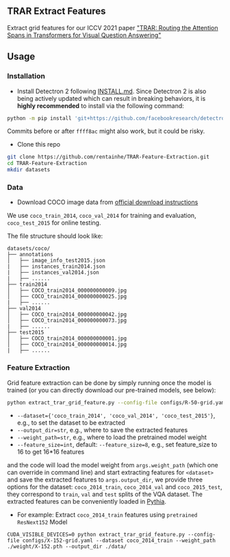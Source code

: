 ## TRAR Extract Features
Extract grid features for our ICCV 2021 paper ["TRAR: Routing the Attention Spans in Transformers for Visual Question Answering"]()

## Usage
### Installation
- Install Detectron 2 following [INSTALL.md](https://github.com/facebookresearch/detectron2/blob/master/INSTALL.md). Since Detectron 2 is also being actively updated which can result in breaking behaviors, it is **highly recommended** to install via the following command:
```bash
python -m pip install 'git+https://github.com/facebookresearch/detectron2.git@ffff8ac'
```
Commits before or after `ffff8ac` might also work, but it could be risky.

- Clone this repo
```bash
git clone https://github.com/rentainhe/TRAR-Feature-Extraction.git
cd TRAR-Feature-Extraction
mkdir datasets
```

### Data
- Download COCO image data from [official download instructions](https://cocodataset.org/#download)

We use `coco_train_2014`, `coco_val_2014` for training and evaluation, `coco_test_2015` for online testing.

The file structure should look like:
```
datasets/coco/
├── annotations
│   ├── image_info_test2015.json
|   ├── instances_train2014.json
|   ├── instances_val2014.json
|   ├── ......
├── train2014
│   ├── COCO_train2014_000000000009.jpg
│   ├── COCO_train2014_000000000025.jpg
|   ├── ......
├── val2014
│   ├── COCO_train2014_000000000042.jpg
│   ├── COCO_train2014_000000000073.jpg
|   ├── ......
├── test2015
│   ├── COCO_train2014_000000000001.jpg
│   ├── COCO_train2014_000000000014.jpg
|   ├── ......
```

### Feature Extraction
Grid feature extraction can be done by simply running once the model is trained (or you can directly download our pre-trained models, see below):
```bash
python extract_trar_grid_feature.py --config-file configs/R-50-grid.yaml --dataset <dataset> --output_dir /path/to/save/features --weight_path /path/to/pretrained/model --feature_size 8
```
- `--dataset={'coco_train_2014', 'coco_val_2014', 'coco_test_2015'}`, e.g., to set the dataset to be extracted
- `--output_dir=str`, e.g., where to save the extracted features
- `--weight_path=str`, e.g., where to load the pretrained model weight
- `--feature_size=int`, default: `--feature_size=8`, e.g., set feature_size to 16 to get 16*16 features

and the code will load the model weight from `args.weight_path` (which one can override in command line) and start extracting features for `<dataset>` and save the extracted features to `args.output_dir`, we provide three options for the dataset: `coco_2014_train`, `coco_2014_val` and `coco_2015_test`, they correspond to `train`, `val` and `test` splits of the VQA dataset. The extracted features can be conveniently loaded in [Pythia](https://github.com/facebookresearch/pythia).

- For example: Extract `coco_2014_train` features using `pretrained ResNext152` Model
```
CUDA_VISIBLE_DEVICES=0 python extract_trar_grid_feature.py --config-file configs/X-152-grid.yaml --dataset coco_2014_train --weight_path ./weight/X-152.pth --output_dir ./data/
```
